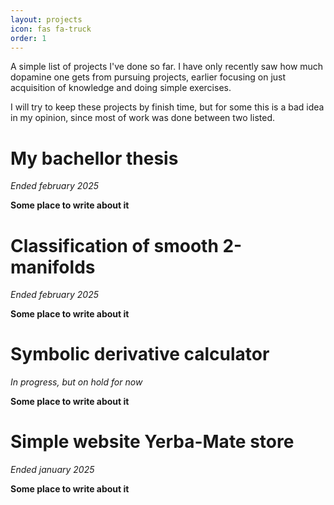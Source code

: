 ```yaml
---
layout: projects
icon: fas fa-truck
order: 1
---
```


A simple list of projects I've done so far. I have only recently saw how much dopamine one gets from pursuing projects, earlier focusing on just acquisition of knowledge and doing simple exercises.

I will try to keep these projects by finish time, but for some this is a bad idea in my opinion, since most of work was done between two listed.

# My bachellor thesis
_Ended february 2025_

**Some place to write about it**

# Classification of smooth 2-manifolds
_Ended february 2025_

**Some place to write about it**

# Symbolic derivative calculator

_In progress, but on hold for now_

**Some place to write about it**

# Simple website Yerba-Mate store

_Ended january 2025_

**Some place to write about it**